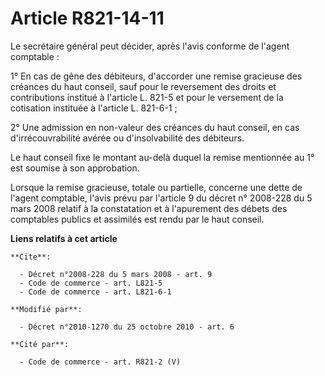 # Article R821-14-11

Le secrétaire général peut décider, après l'avis conforme de l'agent comptable : 

1° En cas de gêne des débiteurs, d'accorder une remise gracieuse des créances du haut conseil, sauf pour le reversement des
droits et contributions institué à l'article L. 821-5 et pour le versement de la cotisation instituée à l'article L.
821-6-1 ;

2° Une admission en non-valeur des créances du haut conseil, en cas d'irrécouvrabilité avérée ou d'insolvabilité des
débiteurs. 

Le haut conseil fixe le montant au-delà duquel la remise mentionnée au 1° est soumise à son approbation. 

Lorsque la remise gracieuse, totale ou partielle, concerne une dette de l'agent comptable, l'avis prévu par l'article 9 du
décret n° 2008-228 du 5 mars 2008 relatif à la constatation et à l'apurement des débets des comptables publics et assimilés
est rendu par le haut conseil.

**Liens relatifs à cet article**

	**Cite**:

	  - Décret n°2008-228 du 5 mars 2008 - art. 9
	  - Code de commerce - art. L821-5
	  - Code de commerce - art. L821-6-1

	**Modifié par**:

	  - Décret n°2010-1270 du 25 octobre 2010 - art. 6

	**Cité par**:

	  - Code de commerce - art. R821-2 (V)

